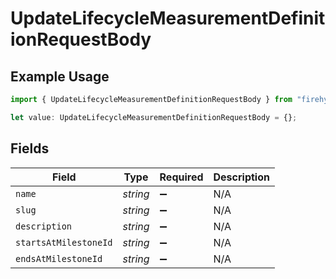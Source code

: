 # UpdateLifecycleMeasurementDefinitionRequestBody

## Example Usage

```typescript
import { UpdateLifecycleMeasurementDefinitionRequestBody } from "firehydrant-typescript-sdk/models/operations";

let value: UpdateLifecycleMeasurementDefinitionRequestBody = {};
```

## Fields

| Field                 | Type                  | Required              | Description           |
| --------------------- | --------------------- | --------------------- | --------------------- |
| `name`                | *string*              | :heavy_minus_sign:    | N/A                   |
| `slug`                | *string*              | :heavy_minus_sign:    | N/A                   |
| `description`         | *string*              | :heavy_minus_sign:    | N/A                   |
| `startsAtMilestoneId` | *string*              | :heavy_minus_sign:    | N/A                   |
| `endsAtMilestoneId`   | *string*              | :heavy_minus_sign:    | N/A                   |